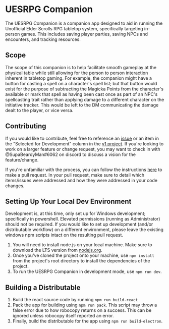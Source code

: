 # UESRPG Companion
The UESRPG Companion is a companion app designed to aid in running the Unofficial Elder Scrolls RPG tabletop system, specifically targeting in-person games. This includes saving player parties, saving NPCs and encounters, and tracking resources.

## Scope
The scope of this companion is to help facilitate smooth gameplay at the physical table while still allowing for the person to person interaction inherent in tabletop gaming. For example, the companion might have a button for casting a spell on a character's spell list; but that button would exist for the purpose of subtracting the Magicka Points from the character's available or mark that spell as having been cast once as part of an NPC's spellcasting trait rather than applying damage to a different character on the initiative tracker. This would be left to the DM communicating the damage dealt to the player, or vice versa.

## Contributing
If you would like to contribute, feel free to reference an [issue](https://github.com/jamesjtb/uesrpg-companion/issues) or an item in the "Selected for Development" column in the [v1 project](https://github.com/jamesjtb/uesrpg-companion/projects/1). If you're looking to work on a larger feature or change request, you may want to check in with @SupaBeardyMan#6062 on discord to discuss a vision for the feature/change.

If you're unfamiliar with the process, you can follow the instructions [here](https://gist.github.com/MarcDiethelm/7303312) to make a pull request. In your pull request, make sure to detail which items/issues were addressed and how they were addressed in your code changes.

## Setting Up Your Local Dev Environment
Development is, at this time, only set up for Windows development; specifically in powershell. Elevated permissions (running as Administrator) should not be required. If you would like to set up development (and/or distributable workflow) on a different environment, please leave the existing windows npm scripts intact on the resulting pull request.
1. You will need to install node.js on your local machine. Make sure to download the LTS version from [nodejs.org](https://nodejs.org).
2. Once you've cloned the project onto your machine, use `npm install` from the project's root directory to install the dependencies of the project.
3. To run the UESRPG Companion in development mode, use `npm run dev`.

## Building a Distributable
1. Build the react source code by running `npm run build-react`
2. Pack the app for building using `npm run pack`. This script may throw a false error due to how robocopy returns on a success. This can be ignored unless robocopy itself reported an error.
3. Finally, build the distributable for the app using `npm run build-electron`.
